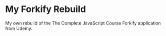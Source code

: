 # My Forkify Rebuild
My own rebuild of the The Complete JavaScript Course Forkify application from Udemy.
